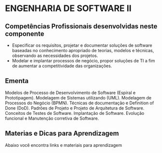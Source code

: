 # ENGENHARIA DE SOFTWARE II

## Competências Profissionais desenvolvidas neste componente

* Especificar os requisitos, projetar e documentar soluções de software baseadas no
  conhecimento apropriado de teorias, modelos e técnicas, observando as necessidades dos
  projetos.
* Modelar e implantar processos de negócio, propor soluções de TI a fim de aumentar a
  competitividade das organizações.

## Ementa

Modelos de Processo de Desenvolvimento de Software (Espiral e
Prototipagem). Modelagem de Sistemas utilizando (UML). Modelagem de Processos
do Negócio (BPMN). Técnicas de documentação e Definition of Done (DoD). Padrões
de Projeto e Projeto de Arquitetura de Software. Conceitos de Testes de Software.
Implantação de Software. Evolução funcional e Manutenção corretiva de Software.

## Materias e Dicas para Aprendizagem

Abaixo você encontra links e materiais para aprendizagem
